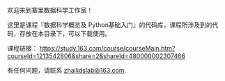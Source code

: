 欢迎来到寨里数据科学工作室！

这里是课程『数据科学概览及 Python基础入门』的代码库，课程所涉及到的代码，存放在本目录下，可以下载使用。

课程链接： https://study.163.com/course/courseMain.htm?courseId=1213542806&share=2&shareId=480000002307466

有任何问题，请联系 zhailidslab@163.com. 
